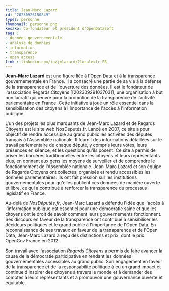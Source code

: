 ```yaml
---
title: Jean-Marc Lazard
id: "20230926150849"
types: personne
thumbnail: personne.png
kesako: Co-fondateur et président d'OpenDataSoft
tags :
- données gouvernementale
- analyse de données
- information
- transparence
- open access
link : linkedin.com/in/jmlazard/?locale=fr_FR
---
```

<!--StartFragment-->

**Jean-Marc Lazard** est une figure liée à l'Open Data et à la transparence gouvernementale en France.
Il a consacré une partie de sa vie à la défense de la transparence et de l'ouverture des données. Il est le fondateur de l'association Regards Citoyens [[20230929103703]], une organisation à but non lucratif qui œuvre pour la promotion de la transparence de l'activité parlementaire en France. Cette initiative a joué un rôle essentiel dans la sensibilisation des citoyens à l'importance de l'accès à l'information publique.

L'un des projets les plus marquants de Jean-Marc Lazard et de Regards Citoyens est le site web NosDéputés.fr. Lancé en 2007, ce site a pour objectif de rendre accessible au grand public les activités des députés français à l'Assemblée nationale. Il fournit des informations détaillées sur le travail parlementaire de chaque député, y compris leurs votes, leurs présences en séance, et les questions qu'ils posent. Ce site a permis de briser les barrières traditionnelles entre les citoyens et leurs représentants élus, en donnant aux gens les moyens de surveiller et de comprendre le fonctionnement de l'Assemblée nationale.
Jean-Marc Lazard et son équipe de Regards Citoyens ont collectés, organisés et rendu accessibles les données parlementaires. Ils ont fait pression sur les institutions gouvernementales pour qu'elles publient ces données de manière ouverte et libre, ce qui a contribué à renforcer la transparence du processus législatif en France.

Au-delà de *NosDéputés.fr*, Jean-Marc Lazard a défendu l'idée que l'accès à l'information publique est essentiel pour une démocratie saine et que les citoyens ont le droit de savoir comment leurs gouvernements fonctionnent. Ses discours en faveur de la transparence ont contribué à sensibiliser les décideurs politiques et le grand public à l'importance de l'Open Data.
En reconnaissance de ses travaux en faveur de la transparence et de l'Open Data, Jean-Marc Lazard a reçu des distinctions et prix, dont le prix OpenGov France en 2012.

Son travail avec l'association *Regards Citoyens* a permis de faire avancer la cause de la démocratie participative en rendant les données gouvernementales accessibles au grand public. Son engagement en faveur de la transparence et de la responsabilité politique à eu un grand impact et continue d'inspirer des citoyens à travers le monde et à demander des comptes à leurs représentants et à promouvoir une gouvernance ouverte et équitable.

<!--EndFragment-->
